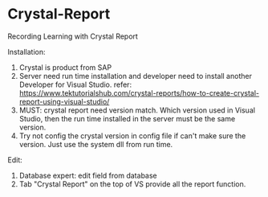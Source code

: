 # Crystal-Report
Recording Learning with Crystal Report

Installation:
1. Crystal is product from SAP
2. Server need run time installation and developer need to install another Developer for Visual Studio. 
   refer: https://www.tektutorialshub.com/crystal-reports/how-to-create-crystal-report-using-visual-studio/
3. MUST: crystal report need version match. Which version used in Visual Studio, then the run time installed in the server must be the same version.
4. Try not config the crystal version in config file if can't make sure the version. Just use the system dll from run time.

Edit:
1. Database expert: edit field from database
2. Tab "Crystal Report" on the top of VS provide all the report function.
